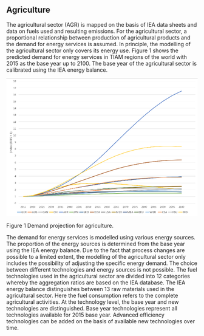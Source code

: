 ## Agriculture

The agricultural sector (AGR) is mapped on the basis of IEA data sheets and data on fuels used and resulting emissions. 
For the agricultural sector, a proportional relationship between production of agricultural products and the demand for energy services is assumed. In principle, the modelling of the agricultural sector only covers its energy use. Figure 1 shows the predicted demand for energy services in TIAM regions of the world with 2015 as the base year up to 2100. The base year of the agricultural sector is calibrated using the IEA energy balance.
 
![Agriculture Deamdn Projection](./figs/agriculture_demand.png) 

Figure 1 Demand projection for agriculture.

The demand for energy services is modelled using various energy sources. The proportion of the energy sources is determined from the base year using the IEA energy balance. Due to the fact that process changes are possible to a limited extent, the modelling of the agricultural sector only includes the possibility of adjusting the specific energy demand. The choice between different technologies and energy sources is not possible. The fuel technologies used in the agricultural sector are divided into 12 categories whereby the aggregation ratios are based on the IEA database. The IEA energy balance distinguishes between 13 raw materials used in the agricultural sector. Here the fuel consumption refers to the complete agricultural activities.
At the technology level, the base year and new technologies are distinguished. Base year technologies represent all technologies available for 2015 base year. Advanced efficiency technologies can be added on the basis of available new technologies over time.
